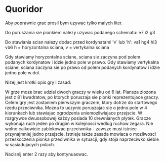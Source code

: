 # Quoridor

Aby poprawnie grac prosil bym uzywac tylko malych liter.

Do poruszania sie pionkiem nalezy uzywac podanego schematu:
e7
i2
g3

Do stawiania scian nalezy dodac przed kordynatami 'v' lub 'h':
va1
hg4
hi3
vb6
		h = horyzontalna sciana, v = vertykalna sciana

Gdy stawiamy horyzontalna sciane, sciana sie zaczyna pod polem podanych kordynatow i idzie jedno pole w prawo.
Gdy stawiamy vertykalna sciane, sciana zaczyna sie po prawo od polem podanych kordynatow i idzie jedno pole w dol.

Nizej jest krotki opis gry i zasad:

W grze moze brac udzial dwoch graczy w wieku od 6 lat. 
Plansza zlozona jest z 81 kwadratow, po ktorych poruszaja sie pionki reprezentujace graczy.
Celem gry jest zostaniem pierwszym graczem, ktory dotrze do startowego rzedu przeciwnika. 
Mozna to uczynic poruszajac sie o jedno pole w 4 kierunkach lub stawiajac ogrodzenia uniemozliwiajace przejscie. 
W rozgrywce dwuosobowej każdy posiada 10 drewnianych plytek. 
Gracze wykonuja ruch jeden po drugim w kolejnosci wedlug ruchow zegara. 
Nie wolno calkowicie zablokowac przeciwnika - zawsze musi istniec przynajmniej jedno przejscie. 
Istnieje także zasada mowiaca o mozliwosci przeskoczenia pionka przeciwnika w sytuacji, 
gdy stoja naprzeciwko siebie w sasiadujacych polach.

Nacisnij enter 2 razy aby kontynuaowac.
